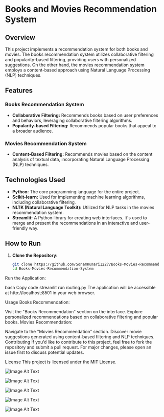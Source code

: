 # Books and Movies Recommendation System

## Overview

This project implements a recommendation system for both books and movies. The books recommendation system utilizes collaborative filtering and popularity-based filtering, providing users with personalized suggestions. On the other hand, the movies recommendation system employs a content-based approach using Natural Language Processing (NLP) techniques.

## Features

### Books Recommendation System

- **Collaborative Filtering:** Recommends books based on user preferences and behaviors, leveraging collaborative filtering algorithms.
- **Popularity-based Filtering:** Recommends popular books that appeal to a broader audience.

### Movies Recommendation System

- **Content-Based Filtering:** Recommends movies based on the content analysis of textual data, incorporating Natural Language Processing (NLP) techniques.

## Technologies Used

- **Python:** The core programming language for the entire project.
- **Scikit-learn:** Used for implementing machine learning algorithms, including collaborative filtering.
- **NLTK (Natural Language Toolkit):** Utilized for NLP tasks in the movies recommendation system.
- **Streamlit:** A Python library for creating web interfaces. It's used to merge and present the recommendations in an interactive and user-friendly way.

## How to Run

1. **Clone the Repository:**
   ```bash
   git clone https://github.com/SonamKumari1227/Books-Movies-Recommendation-System/
   cd Books-Movies-Recommendation-System

Run the Application:

bash
Copy code
streamlit run routing.py
The application will be accessible at http://localhost:8501 in your web browser.

Usage
Books Recommendation:

Visit the "Books Recommendation" section on the interface.
Explore personalized recommendations based on collaborative filtering and popular books.
Movies Recommendation:

Navigate to the "Movies Recommendation" section.
Discover movie suggestions generated using content-based filtering and NLP techniques.
Contributing
If you'd like to contribute to this project, feel free to fork the repository and submit a pull request. For major changes, please open an issue first to discuss potential updates.

License
This project is licensed under the MIT License.

![Image Alt Text](/graphics/pic1.png)

![Image Alt Text](/graphics/pic2.png)

![Image Alt Text](/graphics/pic3.png)

![Image Alt Text](/graphics/pic4.png)

![Image Alt Text](/graphics/pic5.png)


